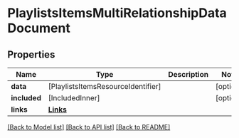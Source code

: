 # PlaylistsItemsMultiRelationshipDataDocument

## Properties
Name | Type | Description | Notes
------------ | ------------- | ------------- | -------------
**data** | [PlaylistsItemsResourceIdentifier] |  | [optional] 
**included** | [IncludedInner] |  | [optional] 
**links** | [**Links**](Links.md) |  | 

[[Back to Model list]](../README.md#documentation-for-models) [[Back to API list]](../README.md#documentation-for-api-endpoints) [[Back to README]](../README.md)



